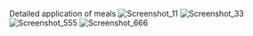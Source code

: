 Detailed application of meals
![Screenshot_11](https://github.com/fatmanasr14/Meal_app/assets/117378661/5d2c5302-3890-4414-baff-a51fbf9485ec)
![Screenshot_33](https://github.com/fatmanasr14/Meal_app/assets/117378661/4ff29c5b-af82-4a69-a953-5b282e0d5415)
![Screenshot_555](https://github.com/fatmanasr14/Meal_app/assets/117378661/c007674c-036e-412e-845e-17fed115f70c)
![Screenshot_666](https://github.com/fatmanasr14/Meal_app/assets/117378661/42f9a42a-db47-4d32-8920-b330efbcfeaa) 




